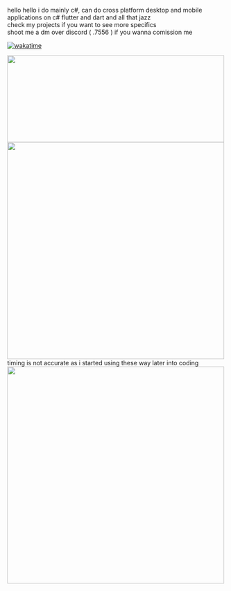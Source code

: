 hello hello
i do mainly c#, can do cross platform desktop and mobile applications on c# flutter and dart and all that jazz
<br/>
check my projects if you want to see more specifics
<br/>
shoot me a dm over discord ( .7556 ) if you wanna comission me

[![wakatime](https://wakatime.com/badge/user/031e2989-d7de-482e-b163-53be0a26f8aa.svg)](https://wakatime.com/@031e2989-d7de-482e-b163-53be0a26f8aa)

<a href="https://github.com/anuraghazra/github-readme-stats">
  <img align="center" width=500 height=200 src="https://github-readme-stats.vercel.app/api?username=DeCEll-1&show_icons=true&theme=radical&rank_icon=github&card_width=500" />
</a>
<br/>
<a href="https://github.com/anuraghazra/convoychat">
  <img align="center" width=500 src="https://github-readme-stats.vercel.app/api/top-langs/?username=DeCEll-1&layout=compact&exclude_repo=DeCEll-1.github.io,AngularOgreniyorum,ZEYTINYAG-SEVERIM,SecondBootstrapWebAppBootstrap,AnInterestingName,proje&size_weight=0.5&count_weight=0.5&langs_count=32&card_width=500"  />
</a>
timing is not accurate as i started using these way later into coding
<br/>
<a href="https://github.com/anuraghazra/convoychat">
  <img align="center" width=500  src="https://github-readme-stats.vercel.app/api/wakatime?username=DeCell"  />
</a>



<!---
DeCEll-1/DeCEll-1 is a ✨ special ✨ repository because its `README.md` (this file) appears on your GitHub profile.
You can click the Preview link to take a look at your changes.
--->
